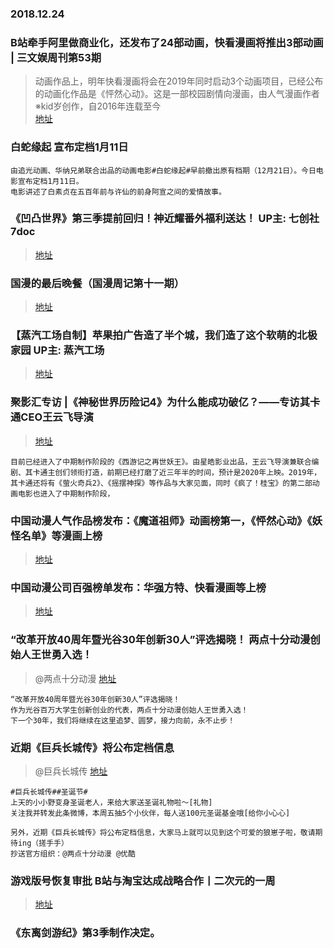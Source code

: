 ### 2018.12.24


### B站牵手阿里做商业化，还发布了24部动画，快看漫画将推出3部动画 | 三文娱周刊第53期

>动画作品上，明年快看漫画将会在2019年同时启动3个动画项目，已经公布的动画化作品是《怦然心动》。这是一部校园剧情向漫画，由人气漫画作者※kid岁创作，自2016年连载至今  
>[地址](https://mp.weixin.qq.com/s/D-OPa2ReoChF8CYudTKY1g)  
### 白蛇缘起  宣布定档1月11日
```
由追光动画、华纳兄弟联合出品的动画电影#白蛇缘起#早前撤出原有档期（12月21日）。今日电影宣布定档1月11日。
电影讲述了白素贞在五百年前与许仙的前身阿宣之间的爱情故事。
```
### 《凹凸世界》第三季提前回归！神近耀番外福利送达！ UP主: 七创社7doc
>[地址](https://www.bilibili.com/video/av38898817)  

### 国漫的最后晚餐（国漫周记第十一期）
>[地址](https://weibo.com/ttarticle/p/show?id=2309404320719864482187)  

###  【蒸汽工场自制】苹果拍广告造了半个城，我们造了这个软萌的北极家园 UP主: 蒸汽工场
>[地址](https://www.bilibili.com/video/av38908034)



### 聚影汇专访 |《神秘世界历险记4》为什么能成功破亿？——专访其卡通CEO王云飞导演 
>[地址](https://mp.weixin.qq.com/s?__biz=MzA5NzA5NTkyNw==&mid=2649840888&idx=1&sn=2396498f005171e72c560bc1301cb441&chksm=88a3e560bfd46c767541eeda58156824d862a96483f3485079e7e4888dd909b0bbc154a0eb67&token=466559129&lang=zh_CN#rd)
```
目前已经进入了中期制作阶段的《西游记之再世妖王》。由星皓影业出品，王云飞导演兼联合编剧、其卡通主创们领衔打造，前期已经打磨了近三年半的时间，预计是2020年上映。2019年，其卡通还将有《萤火奇兵2》、《摇摆神探》等作品与大家见面，同时《疯了！桂宝》的第二部动画电影也进入了中期制作阶段，
```



###  中国动漫人气作品榜发布：《魔道祖师》动画榜第一，《怦然心动》《妖怪名单》等漫画上榜 
>[地址](https://mp.weixin.qq.com/s?__biz=MzA3NjM4MDM2Mg==&mid=2651733953&idx=1&sn=26ee8172ff2ab47ca5717ecbb338cb73&chksm=8498be64b3ef37729f47675243648b3dd49a994488f1ea9f1e9b86554cda62db934aa3408dce&scene=38#wechat_redirect)


###  中国动漫公司百强榜单发布：华强方特、快看漫画等上榜
>[地址](https://weibo.com/ttarticle/p/show?id=2309404320794615357781)


### “改革开放40周年暨光谷30年创新30人”评选揭晓！ 两点十分动漫创始人王世勇入选！
>@两点十分动漫  [地址](https://weibo.com/5876470470/H8JFSaEiv)  
```
“改革开放40周年暨光谷30年创新30人”评选揭晓！
作为光谷百万大学生创新创业的代表，两点十分动漫创始人王世勇入选！
下一个30年，我们将继续在这里追梦、圆梦，接力向前，永不止步！ ​​​​ 

```


### 近期《巨兵长城传》将公布定档信息
> @巨兵长城传 [地址](https://weibo.com/5864435416/H8Jut7p7e)  
```
#巨兵长城传##圣诞节#
上天的小小野变身圣诞老人，来给大家送圣诞礼物啦～[礼物]
关注我并转发此条微博，本周五抽5个小伙伴，每人送100元圣诞基金哦[给你小心心]

另外，近期《巨兵长城传》将公布定档信息，大家马上就可以见到这个可爱的狼崽子啦，敬请期待ing（搓手手）
抄送官方组织：@两点十分动漫 @优酷

```


### 游戏版号恢复审批 B站与淘宝达成战略合作丨二次元的一周
>[地址](https://weibo.com/ttarticle/p/show?id=2309404320834046030991)

### 《东离剑游纪》第3季制作决定。

